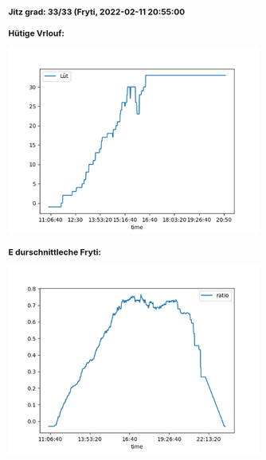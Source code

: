 ### Jitz grad: 33/33 (Fryti, 2022-02-11 20:55:00

### Hütige Vrlouf:
![Graph](Today.png)

### E durschnittleche Fryti:
![Graph](Fryti.png)